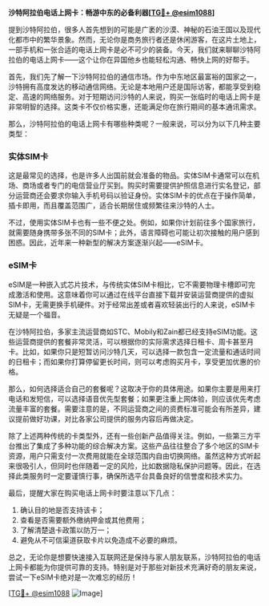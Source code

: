 **沙特阿拉伯电话上网卡：畅游中东的必备利器[[TG💪+ @esim1088](https://t.me/s/esim1088)]**

提到沙特阿拉伯，很多人首先想到的可能是广袤的沙漠、神秘的石油王国以及现代化都市中的繁华景象。然而，无论你是商务旅行者还是休闲游客，在这片土地上，一部手机和一张合适的电话上网卡是必不可少的装备。今天，我们就来聊聊沙特阿拉伯的电话上网卡——这个让你在异国他乡也能轻松沟通、畅快上网的好帮手。

首先，我们先了解一下沙特阿拉伯的通信市场。作为中东地区最富裕的国家之一，沙特拥有高度发达的移动通信网络。无论是本地用户还是国际访客，都能享受到稳定、高速的网络服务。对于短期访问沙特的人来说，购买一张临时的电话上网卡是非常明智的选择。这类卡不仅价格实惠，还能满足你在旅行期间的基本通讯需求。

那么，沙特阿拉伯的电话上网卡有哪些种类呢？一般来说，可以分为以下几种主要类型：

### **实体SIM卡**
这是最常见的选择，也是许多人出国前就会准备的物品。实体SIM卡通常可以在机场、商场或者专门的电信营业厅买到。购买时需要提供护照信息进行实名登记，部分运营商还会要求你输入手机号码以验证身份。实体SIM卡的优点在于操作简单，插卡即用，而且覆盖范围广，适合长期居住或频繁往来沙特的人士。

不过，使用实体SIM卡也有一些不便之处。例如，如果你计划前往多个国家旅行，就需要随身携带多张不同的SIM卡；此外，语言障碍也可能让初次接触的用户感到困惑。因此，近年来一种新型的解决方案逐渐兴起——eSIM卡。

### **eSIM卡**
eSIM是一种嵌入式芯片技术，与传统实体SIM卡相比，它不需要物理卡槽即可完成激活和使用。这意味着你可以通过在线平台直接下载并安装运营商提供的虚拟SIM卡，无需更换手机硬件。对于经常出差或者喜欢轻装出行的人来说，eSIM卡无疑是一个福音。

在沙特阿拉伯，多家主流运营商如STC、Mobily和Zain都已经支持eSIM功能。这些运营商提供的套餐非常灵活，可以根据你的实际需求选择日租卡、周卡甚至月卡。比如，如果你只是短暂访问沙特几天，可以选择一款包含一定流量和通话时间的日租卡；而如果你打算停留更长时间，则可以考虑购买月卡，享受更加优惠的价格。

那么，如何选择适合自己的套餐呢？这取决于你的具体用途。如果你主要是用来打电话和发短信，可以选择语音优先型套餐；如果更注重上网体验，则应该优先考虑流量丰富的套餐。需要注意的是，不同运营商之间的资费标准可能会有所差异，建议提前做好功课，对比各家公司提供的服务内容后再做决定。

除了上述两种传统的卡类型外，还有一些创新产品值得关注。例如，一些第三方平台推出了集成了多种功能的综合解决方案。这些产品往往整合了多个地区的SIM卡资源，用户只需支付一次费用就能在全球范围内自由切换网络。虽然这种方式听起来很吸引人，但同时也伴随着一定的风险，比如数据隐私保护问题等。因此，在选择此类服务时一定要谨慎行事，确保所选平台具备良好的信誉度和技术实力。

最后，提醒大家在购买电话上网卡时要注意以下几点：
1. 确认目的地是否支持该卡；
2. 查看是否需要额外缴纳押金或其他费用；
3. 了解清楚退卡政策以防万一；
4. 避免从不可信渠道获取卡片以免造成不必要的麻烦。

总之，无论你是想要快速接入互联网还是保持与家人朋友联系，沙特阿拉伯的电话上网卡都能为你提供可靠的支持。特别是对于那些对新技术充满好奇的朋友来说，尝试一下eSIM卡绝对是一次难忘的经历！

[[TG💪+ @esim1088](https://t.me/s/esim1088) ![Image](https://i.postimg.cc/4NQfJmqS/Snipaste-2025-05-13-00-14-12.png)]